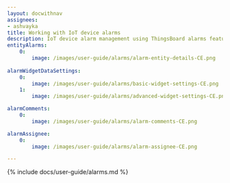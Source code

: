 ```yaml
---
layout: docwithnav
assignees:
- ashvayka
title: Working with IoT device alarms
description: IoT device alarm management using ThingsBoard alarms feature
entityAlarms:
    0:
        image: /images/user-guide/alarms/alarm-entity-details-CE.png
        
alarmWidgetDataSettings:
    0:
        image: /images/user-guide/alarms/basic-widget-settings-CE.png
    1:
        image: /images/user-guide/alarms/advanced-widget-settings-CE.png        

alarmComments:
    0:
        image: /images/user-guide/alarms/alarm-comments-CE.png

alarmAssignee:
    0:
        image: /images/user-guide/alarms/alarm-assignee-CE.png

---
```


{% include docs/user-guide/alarms.md %}